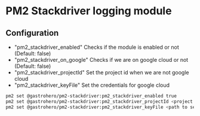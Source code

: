 # PM2 Stackdriver logging module

## Configuration

 * "pm2_stackdriver_enabled" Checks if the module is enabled or not (Default: false)
 * "pm2_stackdriver_on_google" Checks if we are on google cloud or not (Default: false)
 * "pm2_stackdriver_projectId" Set the project id when we are not google cloud 
 * "pm2_stackdriver_keyFile" Set the credentials for google cloud

```sh
pm2 set @gastrohero/pm2-stackdriver:pm2_stackdriver_enabled true
pm2 set @gastrohero/pm2-stackdriver:pm2_stackdriver_projectId <project id>
pm2 set @gastrohero/pm2-stackdriver:pm2_stackdriver_keyFile <path to service account json>
```
